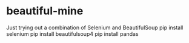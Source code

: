 # beautiful-mine
Just trying out a combination of Selenium and BeautifulSoup
pip install selenium
pip install beautifulsoup4
pip install pandas
